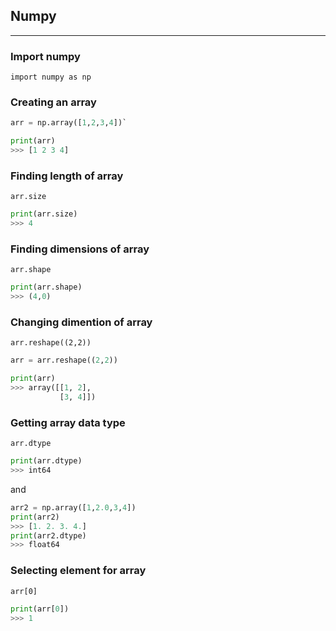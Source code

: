 ## Numpy
* * *

### Import numpy
`import numpy as np`

### Creating an array
```python
arr = np.array([1,2,3,4])`

print(arr)
>>> [1 2 3 4]
```

### Finding length of array
`arr.size`

```python
print(arr.size)
>>> 4
```

### Finding dimensions of array
`arr.shape`

```python
print(arr.shape)
>>> (4,0)
```

### Changing dimention of array
`arr.reshape((2,2))`

```python
arr = arr.reshape((2,2))

print(arr)
>>> array([[1, 2],
		   [3, 4]])
```

### Getting array data type
`arr.dtype`

```python
print(arr.dtype)
>>> int64
```

and

```python
arr2 = np.array([1,2.0,3,4])
print(arr2)
>>> [1. 2. 3. 4.]
print(arr2.dtype)
>>> float64
```

### Selecting element for array
`arr[0]`

```python
print(arr[0])
>>> 1
```

